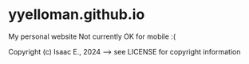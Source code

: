 # yyelloman.github.io
My personal website
Not currently OK for mobile :(

Copyright (c) Isaac E., 2024
--> see LICENSE for copyright information